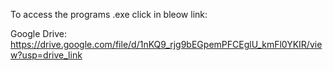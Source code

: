 To access the programs .exe click in bleow link:

Google Drive: https://drive.google.com/file/d/1nKQ9_rjg9bEGpemPFCEglU_kmFl0YKIR/view?usp=drive_link
